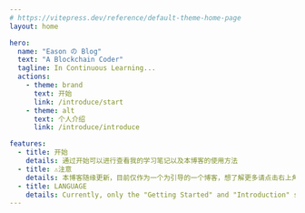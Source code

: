 ```yaml
---
# https://vitepress.dev/reference/default-theme-home-page
layout: home

hero:
  name: "Eason の Blog"
  text: "A Blockchain Coder"
  tagline: In Continuous Learning...
  actions:
    - theme: brand
      text: 开始
      link: /introduce/start
    - theme: alt
      text: 个人介绍
      link: /introduce/introduce

features:
  - title: 开始
    details: 通过开始可以进行查看我的学习笔记以及本博客的使用方法
  - title: ⚠️注意
    details: 本博客随缘更新，目前仅作为一个为引导的一个博客，想了解更多请点击右上角的github仓库。
  - title: LANGUAGE
    details: Currently, only the "Getting Started" and "Introduction" sections are available in English. The rest of the notes are not supported at this time. Apologies for u.
---
```

